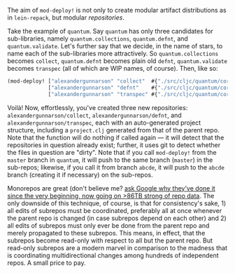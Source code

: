 The aim of `mod-deploy!` is not only to create modular artifact distributions as in `lein-repack`, but modular *repositories*.

Take the example of `quantum`. Say `quantum` has only three candidates for sub-libraries, namely `quantum.collections`, `quantum.defnt`, and `quantum.validate`. Let's further say that we decide, in the name of stars, to name each of the sub-libraries more attractively. So `quantum.collections` becomes `collect`, `quantum.defnt` becomes plain old `defnt`, `quantum.validate` becomes `transpec` (all of which are WIP names, of course). Then, like so:

```clojure
(mod-deploy! ["alexandergunnarson" "collect"  #{"./src/cljc/quantum/core/collections.cljc"}]
             ["alexandergunnarson" "defnt"    #{"./src/cljc/quantum/core/macros/defnt.cljc"}]
             ["alexandergunnarson" "transpec" #{"./src/cljc/quantum/core/data/validated.cljc"}])
```

Voilà! Now, effortlessly, you've created three new repositories: `alexandergunnarson/collect`, `alexandergunnarson/defnt`, and `alexandergunnarson/transpec`, each with an auto-generated project structure, including a `project.clj` generated from that of the parent repo. Note that the function will do nothing if called again — it will detect that the repositories in question already exist; further, it uses git to detect whether the files in question are "dirty". Note that if you call `mod-deploy!` from the `master` branch in `quantum`, it will push to the same branch (`master`) in the sub-repos; likewise, if you call it from branch `abcde`, it will push to the `abcde` branch (creating it if necessary) on the sub-repos.

Monorepos are great (don't believe me? [ask Google why they've done it since the very beginning, now going on >86TB strong of repo data](http://cacm.acm.org/magazines/2016/7/204032-why-google-stores-billions-of-lines-of-code-in-a-single-repository/fulltext). The only downside of this technique, of course, is that for consistency's sake, 1) all edits of subrepos must be coordinated, preferably all at once whenever the parent repo is changed (in case subrepos depend on each other) and 2) all edits of subrepos must only ever be done from the parent repo and merely propagated to these subrepos. This means, in effect, that the subrepos become read-only with respect to all but the parent repo. But read-only subrepos are a modern marvel in comparison to the madness that is coordinating multidirectional changes among hundreds of independent repos. A small price to pay.
